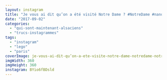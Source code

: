 ```yaml
---
layout: instagram
title: "Je vous ai dit qu’on a été visité Notre Dame ? #NotreDame #nanoblock #lego #paris"
date: "2017-09-02"
categories: 
  - "qui-sont-maintenant-alsaciens"
  - "trucs-instagrammes"
tags: 
  - "instagram"
  - "lego"
  - "paris"
coverImage: je-vous-ai-dit-qu’on-a-ete-visite-notre-dame-notredame-notredamedeparis-nanoblock-lego-paris.jpg
imgWidth: 360
imgHeight: 360
instagram: BYio6fBDsld
---
```

